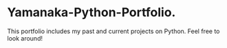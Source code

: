 # Yamanaka-Python-Portfolio.

This portfolio includes my past and current projects on Python. Feel free to look around!
